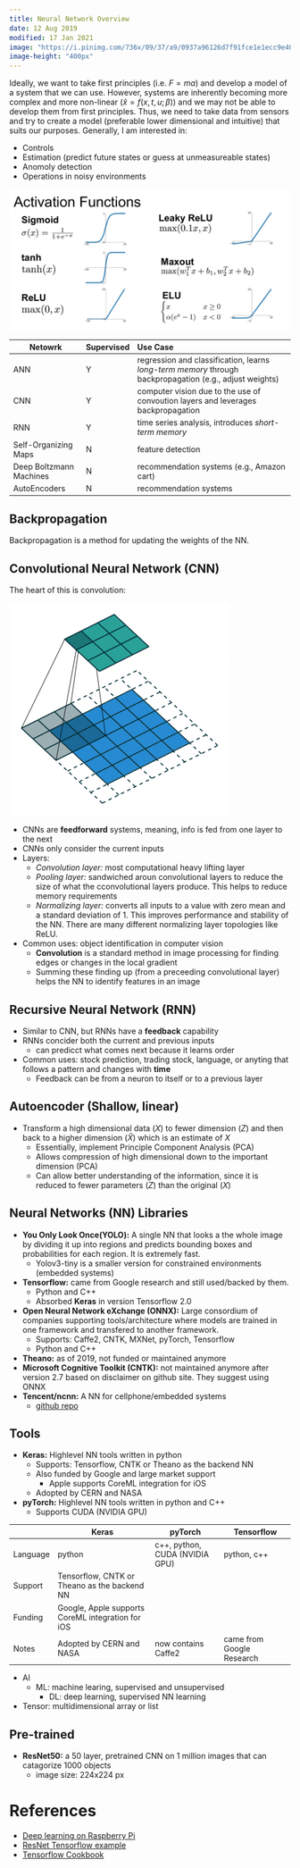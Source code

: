 ```yaml
---
title: Neural Network Overview
date: 12 Aug 2019
modified: 17 Jan 2021
image: "https://i.pinimg.com/736x/09/37/a9/0937a96126d7f91fce1e1ecc9e404748.jpg"
image-height: "400px"
---
```


Ideally, we want to take first principles (i.e. $F=ma$) and develop a model of a system that we can
use. However, systems are inherently becoming more complex and more non-linear ($\hat x = f(x,t,u; \beta)$)
and we may not be able to develop them from first principles. Thus, we need to take data from sensors
and try to create a model (preferable lower dimensional and intuitive) that suits our purposes.
Generally, I am interested in:

- Controls
- Estimation (predict future states or guess at unmeasureable states)
- Anomoly detection
- Operations in noisy environments

![](activation-functions.png)

| Netowrk                 | Supervised | Use Case |
|-------------------------|---|:-------------------|
| ANN                     | Y | regression and classification, learns *long-term memory* through backpropagation (e.g., adjust weights) |
| CNN                     | Y | computer vision due to the use of convoution layers and leverages backpropagation |
| RNN                     | Y | time series analysis, introduces *short-term memory* |
| Self-Organizing Maps    | N | feature detection |
| Deep Boltzmann Machines | N | recommendation systems (e.g., Amazon cart) |
| AutoEncoders            | N | recommendation systems |

## Backpropagation

Backpropagation is a method for updating the weights of the NN. 

## Convolutional Neural Network (CNN)

The heart of this is convolution:

![](conv.gif)

- CNNs are **feedforward** systems, meaning, info is fed from one layer to the next
- CNNs only consider the current inputs
- Layers:
    - *Convolution layer:* most computational heavy lifting layer
    - *Pooling layer:* sandwiched aroun convolutional layers to reduce the size
    of what the cconvolutional layers produce. This helps to reduce memory
    requirements
    - *Normalizing layer:* converts all inputs to a value with zero mean and a
    standard deviation of 1. This improves performance and stability of the NN.
    There are many different normalizing layer topologies like ReLU.
- Common uses: object identification in computer vision
    - **Convolution** is a standard method in image processing for finding edges or changes
    in the local gradient
    - Summing these finding up (from a preceeding convolutional layer) helps the NN to
    identify features in an image


## Recursive Neural Network (RNN)

- Similar to CNN, but RNNs have a **feedback** capability
- RNNs concider both the current and previous inputs
    - can predicct what comes next because it learns order
- Common uses: stock prediction, trading stock, language, or anyting that
follows a pattern and changes with **time**
    - Feedback can be from a neuron to itself or to a previous layer

## Autoencoder (Shallow, linear)

- Transform a high dimensional data ($X$) to fewer dimension ($Z$) and then back to a
higher dimension ($\hat X$) which is an estimate of $X$
    - Essentially, implement Principle Component Analysis (PCA)
    - Allows compression of high dimensional down to the important dimension (PCA)
    - Can allow better understanding of the information, since it is reduced to fewer
    parameters ($Z$) than the original ($X$)

## Neural Networks (NN) Libraries

- **You Only Look Once(YOLO):** A single NN that looks a the whole image by
dividing it up into regions and predicts bounding boxes and probabilities for
each region. It is extremely fast.
    - Yolov3-tiny is a smaller version for constrained environments (embedded
        systems)
- **Tensorflow:** came from Google research and still used/backed by them.
    - Python and C++
    - Absorbed **Keras** in version Tensorflow 2.0
- **Open Neural Network eXchange (ONNX):** Large consordium of companies supporting
tools/architecture where models are trained in one framework and transfered
to another framework.
    - Supports: Caffe2, CNTK, MXNet, pyTorch, Tensorflow
    - Python and C++
- **Theano:** as of 2019, not funded or maintained anymore
- **Microsoft Cognitive Toolkit (CNTK):** not maintained anymore after version
2.7 based on disclaimer on github site. They suggest using ONNX
- **Tencent/ncnn:** A NN for cellphone/embedded systems
    - [github repo](https://github.com/Tencent/ncnn)

## Tools

- **Keras:** Highlevel NN tools written in python
    - Supports: Tensorflow, CNTK or Theano as the backend NN
    - Also funded by Google and large market support
        - Apple supports CoreML integration for iOS
    - Adopted by CERN and NASA
- **pyTorch:** Highlevel NN tools written in python and C++
    - Supports CUDA (NVIDIA GPU)

|          | Keras  | pyTorch | Tensorflow |
|----------|--------|---------|------------|
| Language | python | c++, python, CUDA (NVIDIA GPU) | python, c++ |
| Support  | Tensorflow, CNTK or Theano as the backend NN | | |
| Funding  | Google, Apple supports CoreML integration for iOS | | |
| Notes    | Adopted by CERN and NASA | now contains Caffe2 | came from Google Research |

- AI
    - ML: machine learing, supervised and unsupervised
        - DL: deep learning, supervised NN learning
- Tensor: multidimensional array or list

## Pre-trained

- **ResNet50:** a 50 layer, pretrained CNN on 1 million images that can
catagorize 1000 objects
    - image size: 224x224 px

# References

- [Deep learning on Raspberry Pi](https://medium.com/nanonets/how-to-easily-detect-objects-with-deep-learning-on-raspberrypi-225f29635c74)
- [ResNet Tensorflow example](https://github.com/taki0112/ResNet-Tensorflow)
- [Tensorflow Cookbook](https://github.com/taki0112/Tensorflow-Cookbook)
